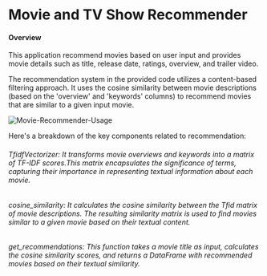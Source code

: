 
# Movie and TV Show Recommender


#### Overview
This application recommend movies based on user input and provides movie details such as title, release date, ratings, overview, and trailer video.

The recommendation system in the provided code utilizes a content-based filtering approach. 
It uses the cosine similarity between movie descriptions (based on the 'overview' and 'keywords' columns) to recommend movies that are similar to a given input movie.

![Movie-Recommender-Usage](https://github.com/yasminej0/Movie_Recommender/assets/100994320/f863d42e-2267-4c77-93fb-8a2001734fc9)

Here's a breakdown of the key components related to recommendation:

###### TfidfVectorizer: It transforms movie overviews and keywords into a matrix of TF-IDF scores.This matrix encapsulates the significance of terms, capturing their importance in representing textual information about each movie.

###### cosine_similarity: It calculates the cosine similarity between the Tfid matrix of movie descriptions. The resulting similarity matrix is used to find movies similar to a given movie based on their textual content.

###### get_recommendations: This function takes a movie title as input, calculates the cosine similarity scores, and returns a DataFrame with recommended movies based on their textual similarity.
